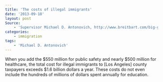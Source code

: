 ```yaml
---
title: 'The costs of illegal immigrants'
date: '2013-09-18'
layout: post
Source:
    - 'Supervisor Michael D. Antonovich, http://www.breitbart.com/big-government/2013/09/17/undocumented-la-county-parents-on-pace-to-receive-650m-in-welfare-benefits/'
categories:
    - immigration
tags:
    - 'Michael D. Antonovich'
---
```


When you add the $550 million for public safety and nearly $500 million for healthcare, the total cost for illegal immigrants to \[Los Angeles\] county taxpayers exceeds $1.6 billion dollars a year. These costs do not even include the hundreds of millions of dollars spent annually for education.